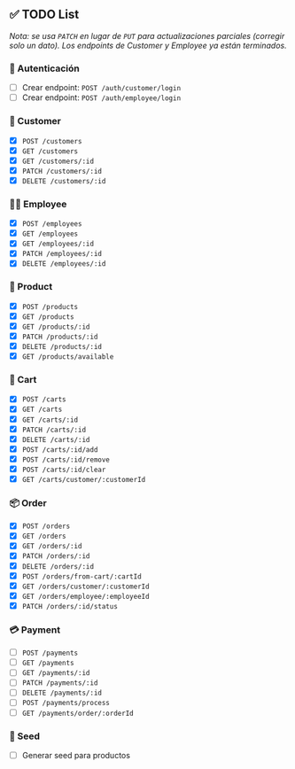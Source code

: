 ## ✅ TODO List

_Nota: se usa `PATCH` en lugar de `PUT` para actualizaciones parciales (corregir solo un dato). Los endpoints de Customer y Employee ya están terminados._

### 🔐 Autenticación

- [ ] Crear endpoint: `POST /auth/customer/login`
- [ ] Crear endpoint: `POST /auth/employee/login`

### 👤 Customer

- [x] `POST /customers`
- [x] `GET /customers`
- [x] `GET /customers/:id`
- [x] `PATCH /customers/:id`
- [x] `DELETE /customers/:id`

### 👨‍🍳 Employee

- [x] `POST /employees`
- [x] `GET /employees`
- [x] `GET /employees/:id`
- [x] `PATCH /employees/:id`
- [x] `DELETE /employees/:id`

### 🍔 Product

- [x] `POST /products`
- [x] `GET /products`
- [x] `GET /products/:id`
- [x] `PATCH /products/:id`
- [x] `DELETE /products/:id`
- [x] `GET /products/available`

### 🛒 Cart

- [x] `POST /carts`
- [x] `GET /carts`
- [x] `GET /carts/:id`
- [x] `PATCH /carts/:id`
- [x] `DELETE /carts/:id`
- [x] `POST /carts/:id/add`
- [x] `POST /carts/:id/remove`
- [x] `POST /carts/:id/clear`
- [x] `GET /carts/customer/:customerId`

### 📦 Order

- [x] `POST /orders`
- [x] `GET /orders`
- [x] `GET /orders/:id`
- [x] `PATCH /orders/:id`
- [x] `DELETE /orders/:id`
- [x] `POST /orders/from-cart/:cartId`
- [x] `GET /orders/customer/:customerId`
- [x] `GET /orders/employee/:employeeId`
- [x] `PATCH /orders/:id/status`

### 💳 Payment

- [ ] `POST /payments`
- [ ] `GET /payments`
- [ ] `GET /payments/:id`
- [ ] `PATCH /payments/:id`
- [ ] `DELETE /payments/:id`
- [ ] `POST /payments/process`
- [ ] `GET /payments/order/:orderId`

### 🌱 Seed

- [ ] Generar seed para productos

